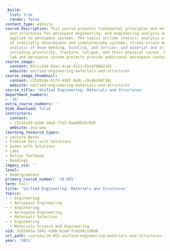 ```yaml
---
_build:
  list: true
  render: false
content_type: website
course_description: This course presents fundamental principles and methods of materials
  and structures for aerospace engineering, and engineering analysis and design concepts
  applied to aerospace systems. The topics include statics; analysis of trusses; analysis
  of statically determinate and indeterminate systems; stress-strain behavior of materials;
  analysis of beam bending, buckling, and torsion; and material and structural failure,
  including plasticity, fracture, fatigue, and their physical causes. Experiential
  lab and aerospace system projects provide additional aerospace context.
course_image:
  content: 07ccc2e6-63ac-4ca6-9121-01cbf8062103
  website: unified-engineering-materials-and-structures
course_image_thumbnail:
  content: c31d81de-61f4-450f-8e0c-c9c4bcb0f38c
  website: unified-engineering-materials-and-structures
course_title: 'Unified Engineering: Materials and Structures'
department_numbers:
- '16'
extra_course_numbers: ''
hide_download: false
instructors:
  content:
  - c52a2cd3-e2b0-3da9-77a3-0aa88635c03b
  website: ocw-www
learning_resource_types:
- Lecture Notes
- Problem Sets with Solutions
- Exams with Solutions
- Labs
- Online Textbook
- Readings
legacy_uid: ''
level:
- Undergraduate
primary_course_number: '16.001'
term: Fall
title: 'Unified Engineering: Materials and Structures'
topics:
- - Engineering
  - Aerospace Engineering
- - Engineering
  - Aerospace Engineering
  - Materials Selection
- - Engineering
  - Materials Science and Engineering
uid: 2a55495a-3941-430b-bce0-fc8196c190d0
url_path: courses/16-001-unified-engineering-materials-and-structures-fall-2021
year: '2021'
---
```

